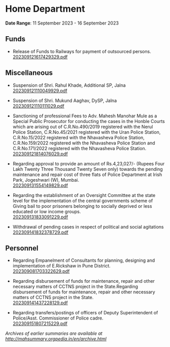# Home Department

**Date Range**: 11 September 2023 - 16 September 2023


## Funds
- Release of Funds to Railways for payment of outsourced persons.\
  [202309121617429329.pdf](https://gr.maharashtra.gov.in/Site/Upload/Government%20Resolutions/English/202309121617429329.pdf)

## Miscellaneous
- Suspension of Shri. Rahul Khade, Additional SP, Jalna\
  [202309121110049929.pdf](https://gr.maharashtra.gov.in/Site/Upload/Government%20Resolutions/English/202309121110049929.pdf)

- Suspension of Shri. Mukund Aaghav, DySP, Jalna\
  [202309121110111029.pdf](https://gr.maharashtra.gov.in/Site/Upload/Government%20Resolutions/English/202309121110111029.pdf)

- Sanctioning of professional Fees to Adv. Mahesh Manohar Mule as a Special Public Prosecutor for conducting the cases in the Honble Courts which are arising out of C.R.No.490/2019 registered with the Nerul Police Station, C.R.No.45/2021 registered with the Uran Police Station, C.R.No.15/2022 registered with the Nhavasheva Police Station, C.R.No.159/2022 registered with the Nhavasheva Police Station and C.R.No.171/2022 registered with the Nhavasheva Police Station.\
  [202309121814076029.pdf](https://gr.maharashtra.gov.in/Site/Upload/Government%20Resolutions/English/202309121814076029.pdf)

- Regarding approval to provide an amount of Rs.4,23,027/- (Rupees Four Lakh Twenty Three Thousand Twenty Seven only) towards the pending maintenance and repair cost of three flats of Police Department at Irish Park, Jogeshwari (W), Mumbai.\
  [202309131554149829.pdf](https://gr.maharashtra.gov.in/Site/Upload/Government%20Resolutions/English/202309131554149829.pdf)

- Regarding the establishment of an Oversight Committee at the state level for the implementation of the central governments scheme of Giving bail to poor prisoners belonging to socially deprived or less educated or low income groups.\
  [202309131833091229.pdf](https://gr.maharashtra.gov.in/Site/Upload/Government%20Resolutions/English/202309131833091229.pdf)

- Withdrawal of pending cases in respect of political and social agitations\
  [202309141832378729.pdf](https://gr.maharashtra.gov.in/Site/Upload/Government%20Resolutions/English/202309141832378729.pdf)

## Personnel
- Regarding Empanelment of Consultants for planning, designing and implementation of E.Rickshaw in Pune District.\
  [202309081703322629.pdf](https://gr.maharashtra.gov.in/Site/Upload/Government%20Resolutions/English/202309081703322629.pdf)

- Regarding disbursement of funds for maintenance, repair and other necessary matters of CCTNS project in the State.Regarding disbursement of funds for maintenance, repair and other necessary matters of CCTNS project in the State.\
  [202309141437228129.pdf](https://gr.maharashtra.gov.in/Site/Upload/Government%20Resolutions/English/202309141437228129.pdf)

- Regarding transfers/postings of officers of Deputy Superintendent of Police/Asst. Commissioner of Police cadre.\
  [202309151807215229.pdf](https://gr.maharashtra.gov.in/Site/Upload/Government%20Resolutions/English/202309151807215229.pdf)


*Archives of earlier summaries are available at http://mahsummary.orgpedia.in/en/archive.html*